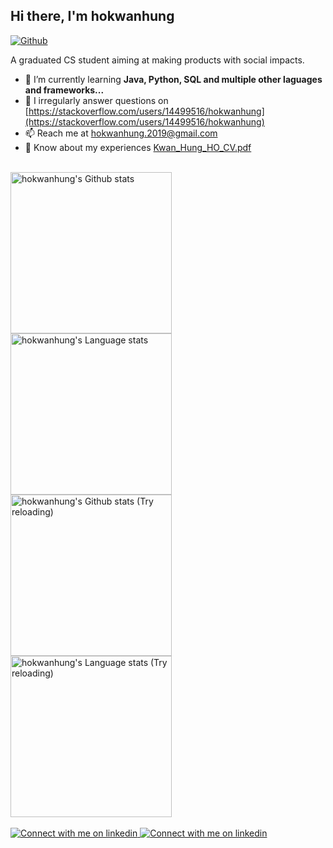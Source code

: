 <h2>Hi there, I'm hokwanhung</h1>

[![Github](https://img.shields.io/github/followers/travrs629?label=Follow&style=social)](https://github.com/travrs629)

A graduated CS student aiming at making products with social impacts.
- 🌱 I’m currently learning **Java, Python, SQL and multiple other laguages and frameworks...**
- 📝 I irregularly answer questions on [https://stackoverflow.com/users/14499516/hokwanhung](https://stackoverflow.com/users/14499516/hokwanhung)
- 📫 Reach me at hokwanhung.2019@gmail.com
- 📄 Know about my experiences [Kwan_Hung_HO_CV.pdf](https://github.com/travrs629/travrs629/raw/main/Kwan_Hung_HO_CV.pdf)

<br />

<!-- Light Mode -->
<div align="left">
  <a href="https://github.com/anuraghazra/github-readme-stats#gh-light-mode-only">
    <img height=258 src="https://github-readme-stats-git-master-travrs629.vercel.app/api?username=travrs629&show_icons=true&include_all_commits=true&exclude_repo=github-readme-stats&role=owner,collaborator&line_height=25&card_width=347&theme=default&hide_border=true&show=reviews,discussions_started,discussions_answered&rank_icon=percentile&cache_seconds=7200#gh-light-mode-only)](https://github.com/travrs629/github-readme-stats" alt="hokwanhung's Github stats"/>
  </a>
  <a href="https://github.com/anuraghazra/github-readme-stats#gh-light-mode-only">
    <img height=258 src="https://github-readme-stats-git-master-travrs629.vercel.app/api/top-langs/?username=travrs629&count_private=true&langs_count=12&role=owner,collaborator&layout=compact&hide_border=true&theme=default#gh-light-mode-only" alt="hokwanhung's Language stats"/>
  </a>
</div>


<!-- Dark Mode -->
<div align="left">
  <a href="https://github.com/anuraghazra/github-readme-stats#gh-dark-mode-only">
    <img height=258 src="https://github-readme-stats-git-master-travrs629.vercel.app/api?username=travrs629&show_icons=true&include_all_commits=true&exclude_repo=github-readme-stats&role=owner,collaborator&line_height=25&card_width=347&theme=tokyonight&hide_border=true&show=reviews,discussions_started,discussions_answered&rank_icon=percentile&cache_seconds=7200#gh-dark-mode-only)](https://github.com/travrs629/github-readme-stats" alt="hokwanhung's Github stats (Try reloading)"/>
  </a>
  <a href="https://github.com/anuraghazra/github-readme-stats#gh-dark-mode-only">
    <img height=258 src="https://github-readme-stats-git-master-travrs629.vercel.app/api/top-langs/?username=travrs629&count_private=true&langs_count=12&role=owner,collaborator&layout=compact&hide_border=true&theme=tokyonight#gh-dark-mode-only" alt="hokwanhung's Language stats (Try reloading)"/>
  </a>
</div>

<br />

<!-- Social button -->
<div>
  <!-- Social button 1 -->
  <a href="https://www.linkedin.com/in/kwan-hung-ho-b13249228#gh-light-mode-only">
    <img src="https://img.shields.io/badge/LinkedIn-3572A5?style=for-the-badge&logo=linkedin&logoColor=white#gh-light-mode-only" alt="Connect with me on linkedin" />
  </a>
  <a href="https://www.linkedin.com/in/kwan-hung-ho-b13249228#gh-dark-mode-only">
    <img src="https://img.shields.io/badge/LinkedIn-ffffff?style=for-the-badge&logo=linkedin&logoColor=0690FA#gh-dark-mode-only" alt="Connect with me on linkedin" />
  </a>
</div>
